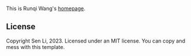 This is Runqi Wang's [homepage](https://runqi-allen-wang.github.io/).

## License

Copyright Sen Li, 2023. Licensed under an MIT license. You can copy and mess with this template.

